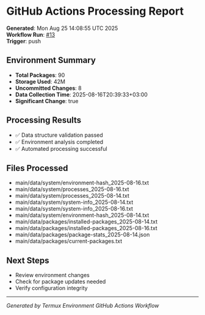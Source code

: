 # GitHub Actions Processing Report

**Generated**: Mon Aug 25 14:08:55 UTC 2025  
**Workflow Run**: [\#13](https://github.com/istinic/Termux-env/actions/runs/17211301065)  
**Trigger**: push

## Environment Summary
- **Total Packages**: 90
- **Storage Used**: 42M
- **Uncommitted Changes**: 8
- **Data Collection Time**: 2025-08-16T20:39:33+03:00
- **Significant Change**: true

## Processing Results
- ✅ Data structure validation passed
- ✅ Environment analysis completed
- ✅ Automated processing successful

## Files Processed
- main/data/system/environment-hash_2025-08-16.txt
- main/data/system/processes_2025-08-16.txt
- main/data/system/processes_2025-08-14.txt
- main/data/system/system-info_2025-08-14.txt
- main/data/system/system-info_2025-08-16.txt
- main/data/system/environment-hash_2025-08-14.txt
- main/data/packages/installed-packages_2025-08-14.txt
- main/data/packages/installed-packages_2025-08-16.txt
- main/data/packages/package-stats_2025-08-14.json
- main/data/packages/current-packages.txt

## Next Steps
- Review environment changes
- Check for package updates needed
- Verify configuration integrity

---
*Generated by Termux Environment GitHub Actions Workflow*
